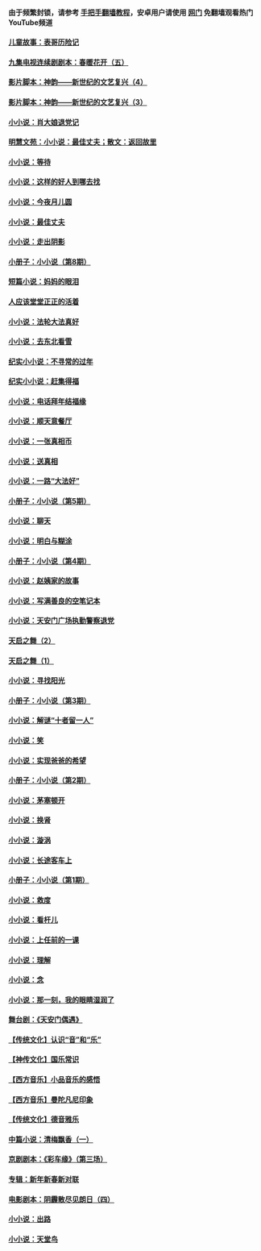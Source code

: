 #### 由于频繁封锁，请参考 [手把手翻墙教程](https://github.com/gfw-breaker/guides/wiki/)，安卓用户请使用 [网门](https://github.com/gfw-breaker/nogfw/blob/master/dl.md?t=05051100) 免翻墙观看热门YouTube频道 

#### [儿童故事：表哥历险记](../pages/328/383535.md?t=05051100) 

#### [九集电视连续剧剧本：春暖花开（五）](../pages/328/275919.md?t=05051100) 

#### [影片脚本：神韵——新世纪的文艺复兴（4）](../pages/328/266089.md?t=05051100) 

#### [影片脚本：神韵——新世纪的文艺复兴（3）](../pages/328/266087.md?t=05051100) 

#### [小小说：肖大娘退党记](../pages/328/239807.md?t=05051100) 

#### [明慧文苑：小小说：最佳丈夫；散文：返回故里](../pages/328/3439.md?t=05051100) 

#### [小小说：等待](../pages/328/223927.md?t=05051100) 

#### [小小说：这样的好人到哪去找](../pages/328/209396.md?t=05051100) 

#### [小小说：今夜月儿圆](../pages/328/193588.md?t=05051100) 

#### [小小说：最佳丈夫](../pages/328/190938.md?t=05051100) 

#### [小小说：走出阴影](../pages/328/190744.md?t=05051100) 

#### [小册子：小小说（第8期）](../pages/328/188202.md?t=05051100) 

#### [短篇小说：妈妈的眼泪](../pages/328/187712.md?t=05051100) 

#### [人应该堂堂正正的活着](../pages/328/182430.md?t=05051100) 

#### [小小说：法轮大法真好](../pages/328/174669.md?t=05051100) 

#### [小小说：去东北看雪](../pages/328/173882.md?t=05051100) 

#### [纪实小小说：不寻常的过年](../pages/328/173187.md?t=05051100) 

#### [纪实小小说：赶集得福](../pages/328/172652.md?t=05051100) 

#### [小小说：电话拜年结福缘](../pages/328/172533.md?t=05051100) 

#### [小小说：顺天意餐厅](../pages/328/170182.md?t=05051100) 

#### [小小说：一张真相币](../pages/328/169410.md?t=05051100) 

#### [小小说：送真相](../pages/328/166713.md?t=05051100) 

#### [小小说：一路“大法好”](../pages/328/162016.md?t=05051100) 

#### [小册子：小小说（第5期）](../pages/328/161131.md?t=05051100) 

#### [小小说：聊天](../pages/328/159640.md?t=05051100) 

#### [小小说：明白与糊涂](../pages/328/158101.md?t=05051100) 

#### [小册子：小小说（第4期）](../pages/328/158006.md?t=05051100) 

#### [小小说：赵姨家的故事](../pages/328/157843.md?t=05051100) 

#### [小小说：写满善良的空笔记本](../pages/328/157382.md?t=05051100) 

#### [小小说：天安门广场执勤警察退党](../pages/328/156982.md?t=05051100) 

#### [天启之舞（2）](../pages/328/153440.md?t=05051100) 

#### [天启之舞（1）](../pages/328/153439.md?t=05051100) 

#### [小小说：寻找阳光](../pages/328/153065.md?t=05051100) 

#### [小册子：小小说（第3期）](../pages/328/151715.md?t=05051100) 

#### [小小说：解谜“十者留一人”](../pages/328/148967.md?t=05051100) 

#### [小小说：笑](../pages/328/148905.md?t=05051100) 

#### [小小说：实现爸爸的希望](../pages/328/148096.md?t=05051100) 

#### [小册子：小小说（第2期）](../pages/328/147214.md?t=05051100) 

#### [小小说：茅塞顿开](../pages/328/147030.md?t=05051100) 

#### [小小说：换肾](../pages/328/146770.md?t=05051100) 

#### [小小说：漩涡](../pages/328/146683.md?t=05051100) 

#### [小小说：长途客车上](../pages/328/145076.md?t=05051100) 

#### [小册子：小小说（第1期）](../pages/328/143963.md?t=05051100) 

#### [小小说：救度](../pages/328/143927.md?t=05051100) 

#### [小小说：看杆儿](../pages/328/142137.md?t=05051100) 

#### [小小说：上任前的一课](../pages/328/140808.md?t=05051100) 

#### [小小说：理解](../pages/328/140476.md?t=05051100) 

#### [小小说：念](../pages/328/139513.md?t=05051100) 

#### [小小说：那一刻，我的眼睛湿润了](../pages/328/138476.md?t=05051100) 

#### [舞台剧：《天安门偶遇》](../pages/328/117155.md?t=05051100) 

#### [【传统文化】认识“音”和“乐”](../pages/328/108667.md?t=05051100) 

#### [【神传文化】国乐常识](../pages/328/104225.md?t=05051100) 

#### [【西方音乐】小品音乐的感悟](../pages/328/102924.md?t=05051100) 

#### [【西方音乐】曼陀凡尼印象](../pages/328/102922.md?t=05051100) 

#### [【传统文化】德音雅乐](../pages/328/102923.md?t=05051100) 

#### [中篇小说：清梅飘香（一）](../pages/328/101058.md?t=05051100) 

#### [京剧剧本：《彩车缘》（第三场）](../pages/328/96434.md?t=05051100) 

#### [专辑：新年新春新对联](../pages/328/94991.md?t=05051100) 

#### [电影剧本：阴霾散尽见朗日（四）](../pages/328/87081.md?t=05051100) 

#### [小小说：出路](../pages/328/84848.md?t=05051100) 

#### [小小说：天堂鸟](../pages/328/83084.md?t=05051100) 

